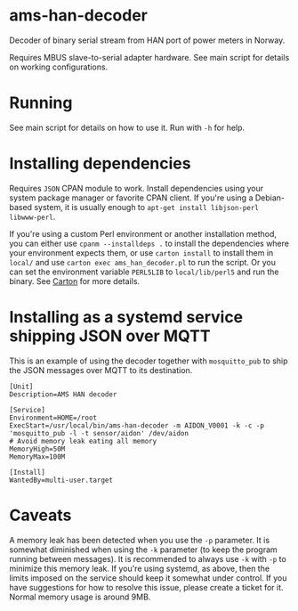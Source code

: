 # ams-han-decoder

Decoder of binary serial stream from HAN port of power meters in Norway.

Requires MBUS slave-to-serial adapter hardware.  See main script for details
on working configurations.

# Running

See main script for details on how to use it. Run with `-h` for help.

# Installing dependencies

Requires `JSON` CPAN module to work.  Install dependencies using your system
package manager or favorite CPAN client. If you're using a Debian-based
system, it is usually enough to `apt-get install libjson-perl libwww-perl`.

If you're using a custom Perl environment or another installation method,
you can either use `cpanm --installdeps .` to install the dependencies where
your environment expects them, or use `carton install` to install them in
`local/` and use `carton exec ams_han_decoder.pl` to run the script. Or you
can set the environment variable `PERL5LIB` to `local/lib/perl5` and run the
binary. See [Carton](https://metacpan.org/pod/Carton) for more details.

# Installing as a systemd service shipping JSON over MQTT

This is an example of using the decoder together with `mosquitto_pub` to
ship the JSON messages over MQTT to its destination.

    [Unit]
    Description=AMS HAN decoder

    [Service]
    Environment=HOME=/root
    ExecStart=/usr/local/bin/ams-han-decoder -m AIDON_V0001 -k -c -p 'mosquitto_pub -l -t sensor/aidon' /dev/aidon
    # Avoid memory leak eating all memory
    MemoryHigh=50M
    MemoryMax=100M

    [Install]
    WantedBy=multi-user.target

# Caveats

A memory leak has been detected when you use the `-p` parameter. It is
somewhat diminished when using the `-k` parameter (to keep the program
running between messages). It is recommended to always use `-k` with `-p` to
minimize this memory leak. If you're using systemd, as above, then the
limits imposed on the service should keep it somewhat under control. If you
have suggestions for how to resolve this issue, please create a ticket for
it. Normal memory usage is around 9MB.
